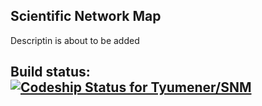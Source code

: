 ## Scientific Network Map
Descriptin is about to be added

## Build status:  [ ![Codeship Status for Tyumener/SNM](https://www.codeship.io/projects/4958ff80-cf5a-0131-157c-0e7557dc9589/status?branch=master)](https://www.codeship.io/projects/23047)
